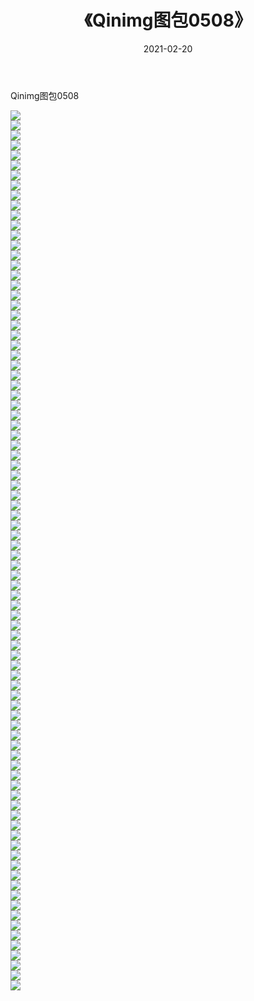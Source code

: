 ﻿---
layout: post
title:  《Qinimg图包0508》
date:   2021-02-20
img: http://imgx.orgx.ga/Qinimg图包/Qinimg图包0508/000.jpg
categories: [美女, 清纯, 唯美]
---

Qinimg图包0508

 ![](http://imgx.orgx.ga/Qinimg图包/Qinimg图包0508/001.jpg) <br>![](http://imgx.orgx.ga/Qinimg图包/Qinimg图包0508/002.jpg) <br>![](http://imgx.orgx.ga/Qinimg图包/Qinimg图包0508/003.jpg) <br>![](http://imgx.orgx.ga/Qinimg图包/Qinimg图包0508/004.jpg) <br>![](http://imgx.orgx.ga/Qinimg图包/Qinimg图包0508/005.jpg) <br>![](http://imgx.orgx.ga/Qinimg图包/Qinimg图包0508/006.jpg) <br>![](http://imgx.orgx.ga/Qinimg图包/Qinimg图包0508/007.jpg) <br>![](http://imgx.orgx.ga/Qinimg图包/Qinimg图包0508/008.jpg) <br>![](http://imgx.orgx.ga/Qinimg图包/Qinimg图包0508/009.jpg) <br>![](http://imgx.orgx.ga/Qinimg图包/Qinimg图包0508/010.jpg) <br>![](http://imgx.orgx.ga/Qinimg图包/Qinimg图包0508/011.jpg) <br>![](http://imgx.orgx.ga/Qinimg图包/Qinimg图包0508/012.jpg) <br>![](http://imgx.orgx.ga/Qinimg图包/Qinimg图包0508/013.jpg) <br>![](http://imgx.orgx.ga/Qinimg图包/Qinimg图包0508/014.jpg) <br>![](http://imgx.orgx.ga/Qinimg图包/Qinimg图包0508/015.jpg) <br>![](http://imgx.orgx.ga/Qinimg图包/Qinimg图包0508/016.jpg) <br>![](http://imgx.orgx.ga/Qinimg图包/Qinimg图包0508/017.jpg) <br>![](http://imgx.orgx.ga/Qinimg图包/Qinimg图包0508/018.jpg) <br>![](http://imgx.orgx.ga/Qinimg图包/Qinimg图包0508/019.jpg) <br>![](http://imgx.orgx.ga/Qinimg图包/Qinimg图包0508/020.jpg) <br>![](http://imgx.orgx.ga/Qinimg图包/Qinimg图包0508/021.jpg) <br>![](http://imgx.orgx.ga/Qinimg图包/Qinimg图包0508/022.jpg) <br>![](http://imgx.orgx.ga/Qinimg图包/Qinimg图包0508/023.jpg) <br>![](http://imgx.orgx.ga/Qinimg图包/Qinimg图包0508/024.jpg) <br>![](http://imgx.orgx.ga/Qinimg图包/Qinimg图包0508/025.jpg) <br>![](http://imgx.orgx.ga/Qinimg图包/Qinimg图包0508/026.jpg) <br>![](http://imgx.orgx.ga/Qinimg图包/Qinimg图包0508/027.jpg) <br>![](http://imgx.orgx.ga/Qinimg图包/Qinimg图包0508/028.jpg) <br>![](http://imgx.orgx.ga/Qinimg图包/Qinimg图包0508/029.jpg) <br>![](http://imgx.orgx.ga/Qinimg图包/Qinimg图包0508/030.jpg) <br>![](http://imgx.orgx.ga/Qinimg图包/Qinimg图包0508/031.jpg) <br>![](http://imgx.orgx.ga/Qinimg图包/Qinimg图包0508/032.jpg) <br>![](http://imgx.orgx.ga/Qinimg图包/Qinimg图包0508/033.jpg) <br>![](http://imgx.orgx.ga/Qinimg图包/Qinimg图包0508/034.jpg) <br>![](http://imgx.orgx.ga/Qinimg图包/Qinimg图包0508/035.jpg) <br>![](http://imgx.orgx.ga/Qinimg图包/Qinimg图包0508/036.jpg) <br>![](http://imgx.orgx.ga/Qinimg图包/Qinimg图包0508/037.jpg) <br>![](http://imgx.orgx.ga/Qinimg图包/Qinimg图包0508/038.jpg) <br>![](http://imgx.orgx.ga/Qinimg图包/Qinimg图包0508/039.jpg) <br>![](http://imgx.orgx.ga/Qinimg图包/Qinimg图包0508/040.jpg) <br>![](http://imgx.orgx.ga/Qinimg图包/Qinimg图包0508/041.jpg) <br>![](http://imgx.orgx.ga/Qinimg图包/Qinimg图包0508/042.jpg) <br>![](http://imgx.orgx.ga/Qinimg图包/Qinimg图包0508/043.jpg) <br>![](http://imgx.orgx.ga/Qinimg图包/Qinimg图包0508/044.jpg) <br>![](http://imgx.orgx.ga/Qinimg图包/Qinimg图包0508/045.jpg) <br>![](http://imgx.orgx.ga/Qinimg图包/Qinimg图包0508/046.jpg) <br>![](http://imgx.orgx.ga/Qinimg图包/Qinimg图包0508/047.jpg) <br>![](http://imgx.orgx.ga/Qinimg图包/Qinimg图包0508/048.jpg) <br>![](http://imgx.orgx.ga/Qinimg图包/Qinimg图包0508/049.jpg) <br>![](http://imgx.orgx.ga/Qinimg图包/Qinimg图包0508/050.jpg) <br>![](http://imgx.orgx.ga/Qinimg图包/Qinimg图包0508/051.jpg) <br>![](http://imgx.orgx.ga/Qinimg图包/Qinimg图包0508/052.jpg) <br>![](http://imgx.orgx.ga/Qinimg图包/Qinimg图包0508/053.jpg) <br>![](http://imgx.orgx.ga/Qinimg图包/Qinimg图包0508/054.jpg) <br>![](http://imgx.orgx.ga/Qinimg图包/Qinimg图包0508/055.jpg) <br>![](http://imgx.orgx.ga/Qinimg图包/Qinimg图包0508/056.jpg) <br>![](http://imgx.orgx.ga/Qinimg图包/Qinimg图包0508/057.jpg) <br>![](http://imgx.orgx.ga/Qinimg图包/Qinimg图包0508/058.jpg) <br>![](http://imgx.orgx.ga/Qinimg图包/Qinimg图包0508/059.jpg) <br>![](http://imgx.orgx.ga/Qinimg图包/Qinimg图包0508/060.jpg) <br>![](http://imgx.orgx.ga/Qinimg图包/Qinimg图包0508/061.jpg) <br>![](http://imgx.orgx.ga/Qinimg图包/Qinimg图包0508/062.jpg) <br>![](http://imgx.orgx.ga/Qinimg图包/Qinimg图包0508/063.jpg) <br>![](http://imgx.orgx.ga/Qinimg图包/Qinimg图包0508/064.jpg) <br>![](http://imgx.orgx.ga/Qinimg图包/Qinimg图包0508/065.jpg) <br>![](http://imgx.orgx.ga/Qinimg图包/Qinimg图包0508/066.jpg) <br>![](http://imgx.orgx.ga/Qinimg图包/Qinimg图包0508/067.jpg) <br>![](http://imgx.orgx.ga/Qinimg图包/Qinimg图包0508/068.jpg) <br>![](http://imgx.orgx.ga/Qinimg图包/Qinimg图包0508/069.jpg) <br>![](http://imgx.orgx.ga/Qinimg图包/Qinimg图包0508/070.jpg) <br>![](http://imgx.orgx.ga/Qinimg图包/Qinimg图包0508/071.jpg) <br>![](http://imgx.orgx.ga/Qinimg图包/Qinimg图包0508/072.jpg) <br>![](http://imgx.orgx.ga/Qinimg图包/Qinimg图包0508/073.jpg) <br>![](http://imgx.orgx.ga/Qinimg图包/Qinimg图包0508/074.jpg) <br>![](http://imgx.orgx.ga/Qinimg图包/Qinimg图包0508/075.jpg) <br>![](http://imgx.orgx.ga/Qinimg图包/Qinimg图包0508/076.jpg) <br>![](http://imgx.orgx.ga/Qinimg图包/Qinimg图包0508/077.jpg) <br>![](http://imgx.orgx.ga/Qinimg图包/Qinimg图包0508/078.jpg) <br>![](http://imgx.orgx.ga/Qinimg图包/Qinimg图包0508/079.jpg) <br>![](http://imgx.orgx.ga/Qinimg图包/Qinimg图包0508/080.jpg) <br>![](http://imgx.orgx.ga/Qinimg图包/Qinimg图包0508/081.jpg) <br>![](http://imgx.orgx.ga/Qinimg图包/Qinimg图包0508/082.jpg) <br>![](http://imgx.orgx.ga/Qinimg图包/Qinimg图包0508/083.jpg) <br>![](http://imgx.orgx.ga/Qinimg图包/Qinimg图包0508/084.jpg) <br>![](http://imgx.orgx.ga/Qinimg图包/Qinimg图包0508/085.jpg) <br>![](http://imgx.orgx.ga/Qinimg图包/Qinimg图包0508/086.jpg) <br>![](http://imgx.orgx.ga/Qinimg图包/Qinimg图包0508/087.jpg) <br>![](http://imgx.orgx.ga/Qinimg图包/Qinimg图包0508/088.jpg) <br>